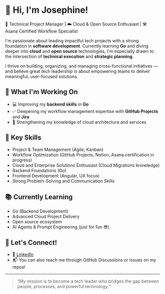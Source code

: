 # 👋 Hi, I'm Josephine!  

🚀 Technical Project Manager | ☁️ Cloud & Open Source Enthusiast | 🛠️ Asana Certified Workflow Specialist

I'm passionate about leading impactful tech projects with a strong foundation in **software development**. Currently learning **Go** and diving deeper into **cloud** and **open source** technologies, I'm especially drawn to the intersection of **technical execution** and **strategic planning**.

I thrive on building, organizing, and managing cross-functional initiatives — and believe great tech leadership is about empowering teams to deliver meaningful, user-focused solutions. 

## 🚀 What I'm Working On  
- 💻 Improving my **backend skills** in **Go**  
- ✅ Deepening my workflow management expertise with **GitHub Projects** and **Jira**
- 🎯 Strengthening my knowledge of cloud architecture and services

## 🧩 Key Skills  
- Project & Team Management (Agile, Kanban)  
- Workflow Optimization (GitHub Projects, Notion, Asana certification in progress)  
- Cloud and Enterprise Solutions Enthusiast (Cloud Migrations knowledge)  
- Backend Foundations (Go)  
- Frontend Development (Angular, UX focus)  
- Strong Problem-Solving and Communication Skills  

## 📚 Currently Learning  
- Go (Backend Development)   
- Advanced Cloud Project Delivery
- Open source ecosystem 
- AI Agents & Prompt Engineering (just for fun 😎)  

## 🤝 Let's Connect!  
- 💼 [LinkedIn](https://www.linkedin.com/in/josephine-opondo-20a94516a/)  
- 📬 You can also reach me through GitHub Discussions or Issues on my repos!  

---

> “My mission is to become a tech leader who bridges the gap between people, processes, and powerful technology.”  



<!--
**josie-opondo/josie-opondo** is a ✨ _special_ ✨ repository because its `README.md` (this file) appears on your GitHub profile.

Here are some ideas to get you started:

- 🔭 I’m currently working on ...
- 🌱 I’m currently learning ...
- 👯 I’m looking to collaborate on ...
- 🤔 I’m looking for help with ...
- 💬 Ask me about ...
- 📫 How to reach me: ...
- 😄 Pronouns: ...
- ⚡ Fun fact: ...
-->
